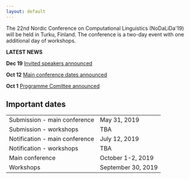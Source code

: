 ```yaml
---
layout: default
---
```


The 22nd Nordic Conference on Computational Linguistics (NoDaLiDa'19) will be held in Turku, Finland. The conference is a two-day event with one additional day of workshops.

<!-- Box -->
<div class="box">
  <p><b>LATEST NEWS</b></p>
  <p><b>Dec 19</b>  <a href="invited_speakers.html"> Invited speakers announced </a></p>
  <p><b>Oct 12</b> <a href="index.html#dates"> Main conference dates announced </a></p>
  <p><b>Oct 1</b> <a href="people.html"> Programme Comittee announced </a></p>
</div>

## Important dates <a id="dates"></a>

<div class="table-wrapper">
  <table>
    <tbody>
      <tr><td>Submission - main conference</td> <td> May 31, 2019 </td></tr>
      <tr><td>Submission - workshops</td> <td> TBA </td></tr>
      <tr><td>Notification - main conference</td> <td> July 12, 2019 </td></tr>
      <tr><td>Notification - workshops</td> <td> TBA </td></tr>
      <tr><td>Main conference</td> <td> October 1-2, 2019 </td></tr>
      <tr><td>Workshops</td> <td> September 30, 2019 </td></tr>
    </tbody>
  </table>
</div>
